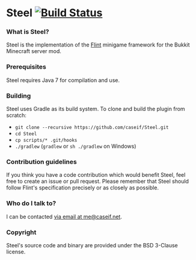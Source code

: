 # Steel [![Build Status](http://ci.caseif.net/job/Steel/badge/icon)](http://ci.caseif.net/job/Steel/)

### What is Steel?

Steel is the implementation of the [Flint](https://github.com/caseif/Flint) minigame framework for the Bukkit Minecraft
server mod.

### Prerequisites

Steel requires Java 7 for compilation and use.

### Building

Steel uses Gradle as its build system. To clone and build the plugin from scratch:

- `git clone --recursive https://github.com/caseif/Steel.git`
- `cd Steel`
- `cp scripts/* .git/hooks`
- `./gradlew` (`gradlew` or `sh ./gradlew` on Windows)

### Contribution guidelines ###

If you think you have a code contribution which would benefit Steel, feel free to create an issue or pull request.
Please remember that Steel should follow Flint's specification precisely or as closely as possible.

### Who do I talk to? ###

I can be contacted [via email at me@caseif.net](mailto:me@caseif.net).

### Copyright ###

Steel's source code and binary are provided under the BSD 3-Clause license.
